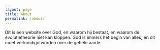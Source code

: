 ```yaml
---
layout: page
title: About
permalink: /about/
---
```


Dit is een website over God, en waarom hij bestaat, en waarom de evolutietheorie niet kan kloppen.
God is immers het begin van alles, en dit moet verkondigd worden over de gehele aarde.
